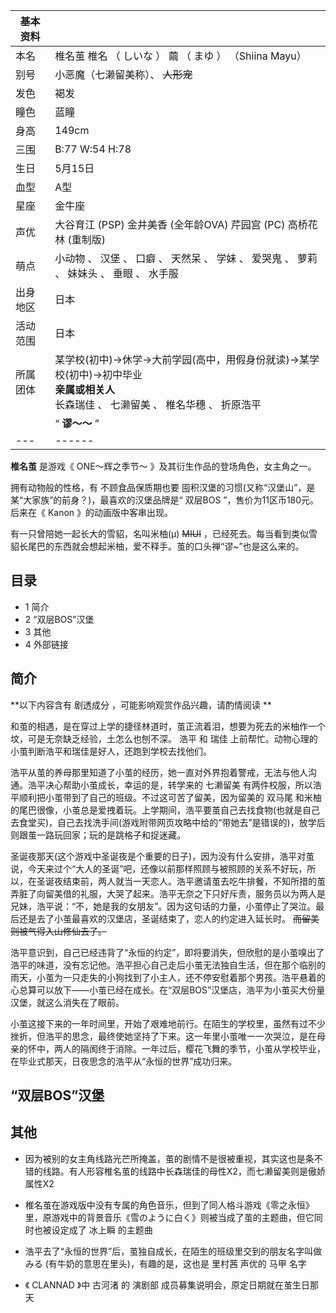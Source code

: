 |  **基本资料**  ||
|---|---|
|本名  |  椎名茧  椎名  （  しいな  ）  繭  （  まゆ  ）  （Shiina Mayu）   |
|别号  |  小恶魔（七濑留美称）、 ~~人形宠~~  |
|发色  |  褐发   |
|瞳色  |  蓝瞳   |
|身高  |  149cm   |
|三围  |  B:77 W:54 H:78   |
|生日  |  5月15日   |
|血型  |  A型   |
|星座  |  金牛座   |
|声优  |  大谷育江  (PSP)  金井美香  (全年龄OVA)  芹园宫  (PC)  高桥花林  (重制版)   |
|萌点  |  小动物  、  汉堡  、  口癖  、  天然呆  、  学妹  、  爱哭鬼  、  萝莉  、  妹妹头  、  垂眼  、  水手服   |
|出身地区  |  日本   |
|活动范围  |  日本   |
|所属团体  |  某学校(初中)→休学→大前学园(高中，用假身份就读)→某学校(初中)→初中毕业   <br>**亲属或相关人**  <br>长森瑞佳  、  七濑留美  、  椎名华穗  、  折原浩平  <br>  |
||  “    **谬～～**   ”|
|---|------|
  
**椎名茧** 是游戏《  ONE～辉之季节～  》及其衍生作品的登场角色，女主角之一。

拥有动物般的性格，有  不顾食品保质期也要  囤积汉堡的习惯(又称“汉堡山”，是某“大家族”的前身？)，最喜欢的汉堡品牌是“  双层BOS
”，售价为11区币180元。后来在《  Kanon  》的动画版中客串出现。

有一只曾陪她一起长大的雪貂，名叫米柚(μ) ~~MIUI~~
，已经死去。每当看到类似雪貂长尾巴的东西就会想起米柚，爱不释手。茧的口头禅“谬~”也是这么来的。

##  目录

  * 1  简介 
  * 2  “双层BOS”汉堡 
  * 3  其他 
  * 4  外部链接 

##  简介

**以下内容含有 剧透成分  ，可能影响观赏作品兴趣，请酌情阅读 **

和茧的相遇，是在穿过上学的捷径林道时，茧正流着泪，想要为死去的米柚作一个坟，可是无奈缺乏经验，土怎么也刨不深。  浩平  和  瑞佳
上前帮忙。动物心理的小茧判断浩平和瑞佳是好人，还跑到学校去找他们。

浩平从茧的养母那里知道了小茧的经历，她一直对外界抱着警戒，无法与他人沟通。浩平决心帮助小茧成长，幸运的是，转学来的  七濑留美
有两件校服，所以浩平顺利把小茧带到了自己的班级。不过这可苦了留美，因为留美的  双马尾
和米柚的尾巴很像，小茧总是爱拽着玩。上学期间，浩平要茧自己去找食物(也就是自己去食堂买)，自己去找洗手间(游戏附带网页攻略中给的“带她去”是错误的)，放学后则跟茧一路玩回家；玩的是跳格子和捉迷藏。

圣诞夜那天(这个游戏中圣诞夜是个重要的日子)，因为没有什么安排，浩平对茧说，今天来过个“大人的圣诞”吧，还像以前那样照顾与被照顾的关系不好玩，所以，在圣诞夜结束前，两人就当一天恋人。浩平邀请茧去吃牛排餐，不知所措的茧弄脏了向留美借的礼服，大哭了起来。浩平无奈之下只好斥责，服务员以为两人是兄妹，浩平说：“不，她是我的女朋友”。因为这句话的力量，小茧停止了哭泣。最后还是去了小茧最喜欢的汉堡店，圣诞结束了，恋人的约定进入延长时。
~~而留美则被气得入山修仙去了。~~

浩平意识到，自己已经违背了“永恒的约定”，即将要消失，但欣慰的是小茧嗅出了浩平的味道，没有忘记他。浩平担心自己走后小茧无法独自生活，但在那个临别的雨天，小茧为一只走失的小狗找到了小主人，还不停安慰着那个男孩。浩平悬着的心总算可以放下——小茧已经在成长。在“双层BOS”汉堡店，浩平为小茧买大份量汉堡，就这么消失在了眼前。

小茧这接下来的一年时间里，开始了艰难地前行。在陌生的学校里，虽然有过不少挫折，但浩平的思念，最终使她坚持了下来。这一年里小茧唯一一次哭泣，是在母亲的怀中，两人的隔阂终于消除。一年过后，樱花飞舞的季节，小茧从学校毕业，在毕业式那天，日夜思念的浩平从“永恒的世界”成功归来。

##  “双层BOS”汉堡

##  其他

  * 因为被别的女主角线路光芒所掩盖，茧的剧情不是很被重视，其实这也是条不错的线路。有人形容椎名茧的线路中长森瑞佳的母性X2，而七濑留美则是傲娇属性X2 

  * 椎名茧在游戏版中没有专属的角色音乐，但到了同人格斗游戏《零之永恒》里，原游戏中的背景音乐《雪のように白く》则被当成了茧的主题曲，但它同时也被设定成了  冰上瞬  的主题曲 

  * 浩平去了“永恒的世界”后，茧独自成长，在陌生的班级里交到的朋友名字叫做  みる  (有牛奶的意思在里头)，有趣的是，这也是  里村茜  声优的  马甲  名字 

  * 《  CLANNAD  》中  古河渚  的  演剧部  成员募集说明会，原定日期就在茧生日那天 
